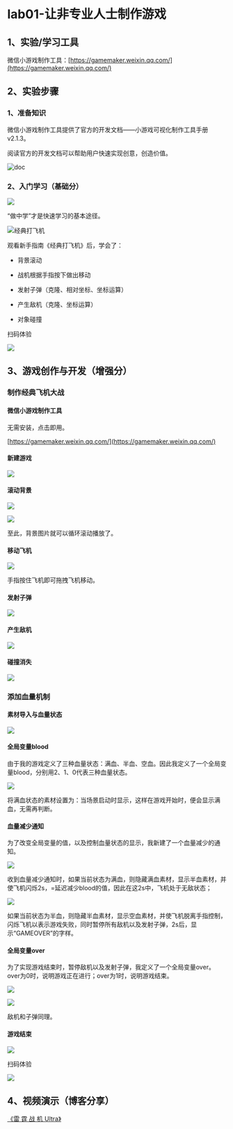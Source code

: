 # lab01-让非专业人士制作游戏

## 1、实验/学习工具

微信小游戏制作工具：[https://gamemaker.weixin.qq.com/](https://gamemaker.weixin.qq.com/)

## 2、实验步骤

### 1、准备知识

微信小游戏制作工具提供了官方的开发文档——小游戏可视化制作工具手册 v2.1.3。

阅读官方的开发文档可以帮助用户快速实现创意，创造价值。

![doc](screenshot/1.png)

### 2、入门学习（基础分）

![](screenshot/2.png)

“做中学”才是快速学习的基本途径。

![经典打飞机](screenshot/3.png)

观看新手指南《经典打飞机》后，学会了：

- 背景滚动

- 战机根据手指按下做出移动

- 发射子弹（克隆、相对坐标、坐标运算）

- 产生敌机（克隆、坐标运算）

- 对象碰撞

扫码体验

![](screenshot/4.png)

## 3、游戏创作与开发（增强分）

### 制作经典飞机大战

#### 微信小游戏制作工具

无需安装，点击即用。

[https://gamemaker.weixin.qq.com/](https://gamemaker.weixin.qq.com/)

#### 新建游戏

![](screenshot/five.png)

#### 滚动背景

![](screenshot/6.png)

![](screenshot/7.png)

至此，背景图片就可以循环滚动播放了。

#### 移动飞机

![](screenshot/8.png)

手指按住飞机即可拖拽飞机移动。

#### 发射子弹

![](screenshot/9.png)

#### 产生敌机

![](screenshot/10.png)

#### 碰撞消失

![](screenshot/11.png)

### 添加血量机制

#### 素材导入与血量状态

![](screenshot/12.png)

#### 全局变量blood

由于我的游戏定义了三种血量状态：满血、半血、空血。因此我定义了一个全局变量blood，分别用2、1、0代表三种血量状态。

![](screenshot/13.png)

将满血状态的素材设置为：当场景启动时显示，这样在游戏开始时，便会显示满血，无需再判断。

#### 血量减少通知

为了改变全局变量的值，以及控制血量状态的显示，我新建了一个血量减少的通知。

![](screenshot/14.png)

收到血量减少通知时，如果当前状态为满血，则隐藏满血素材，显示半血素材，并使飞机闪烁2s，=延迟减少blood的值，因此在这2s中，飞机处于无敌状态；

![](screenshot/15.png)

如果当前状态为半血，则隐藏半血素材，显示空血素材，并使飞机脱离手指控制，闪烁飞机以表示游戏失败，同时暂停所有敌机以及发射子弹，2s后，显示“GAMEOVER”的字样。

#### 全局变量over

为了实现游戏结束时，暂停敌机以及发射子弹，我定义了一个全局变量over。over为0时，说明游戏正在进行；over为1时，说明游戏结束。

![](screenshot/16.png)

![](screenshot/17.png)

敌机和子弹同理。

#### 游戏结束

![](screenshot/18.png)

扫码体验

![](screenshot/19.png)

## 4、视频演示（博客分享）

[《雷 霆 战 机 Ultra》](https://www.bilibili.com/video/BV18H4y1X72g/?vd_source=212ff176b778171e26249f81cfb5bdbc)
